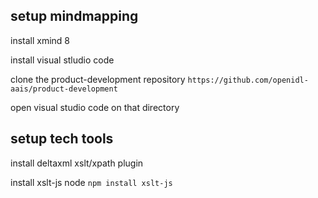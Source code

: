 ## setup mindmapping

install xmind 8

install visual stludio code

clone the product-development repository `https://github.com/openidl-aais/product-development`

open visual studio code on that directory

## setup tech tools

install deltaxml xslt/xpath plugin

install xslt-js node `npm install xslt-js`
